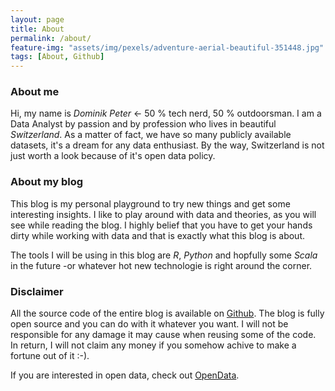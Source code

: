 ```yaml
---
layout: page
title: About
permalink: /about/
feature-img: "assets/img/pexels/adventure-aerial-beautiful-351448.jpg"
tags: [About, Github]
---
```



### About me

Hi, my name is *Dominik Peter* <- 50 % tech nerd, 50 % outdoorsman.
I am a Data Analyst by passion and by profession who lives in beautiful *Switzerland*. As a matter of fact, we have so many publicly available datasets, it's a dream for any data enthusiast. By the way, Switzerland is not just worth a look because of it's open data policy. 

### About my blog

This blog is my personal playground to try new things and get some interesting insights.
I like to play around with data and theories, as you will see while reading the blog. I highly belief that you have to get your hands dirty while working with data and that is exactly what this blog is about.

The tools I will be using in this blog are *R*, *Python* and hopfully some *Scala* in the future -or whatever hot new technologie is right around the corner.

### Disclaimer

All the source code of the entire blog is available on [Github](https://github.com/dominikpeter/dominikpeter.github.io).
The blog is fully open source and you can do with it whatever you want.
I will not be responsible for any damage it may cause when reusing some of the code. In return, I will not claim any money if you somehow achive to make a fortune out of it :-).




If you are interested in open data, check out [OpenData](https://opendata.swiss/en/).
